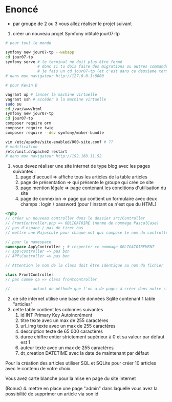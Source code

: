# Enoncé

- par groupe de 2 ou 3 vous allez réaliser le projet suivant 

1. créer un nouveau projet Symfony intitulé jour07-tp

```sh
# pour tout le monde

symfony new jour07-tp --webapp
cd jour07-tp
symfony serve # le terminal ne doit plus être fermé
              # donc si tu dois faire des migrations ou autres commandes tu dois lancer un deuxième terminal 
              # je fais un cd jour07-tp (et c'est dans ce deuxieme terminal que je vais faire toutes les autres commandes )
# dans mon navigateur http://127.0.0.1:8000
```

```sh
# pour Kevin D

vagrant up # lancer la machine virtuelle
vagrant ssh # accéder à la machine virtuelle
sudo su
cd /var/www/html
symfony new jour07-tp
cd jour07-tp
composer require orm
composer require twig
composer require --dev symfony/maker-bundle

vim /etc/apache/site-enabled/000-site.conf # ??
# modification
/etc/init.d/apache2 restart
# dans mon navigateur http://192.168.11.52
```
 
1. vous devez réaliser une site internet de type blog avec les pages suivantes :
    1. page d'accueil => affiche tous les articles de la table articles
    2. page de présentation => qui présente le groupe qui crée ce site
    3. page mention légale => page contenant les conditions d'utilisation du site 
    4. page de connexion => page qui contient un formulaire avec deux champs : login / password (pour l'instant ce n'est que du HTML)

```php
<?php 
// créer un nouveau controller dans le dossier src/Controller
// FrontController.php => OBLIGATOIRE (norme de nommage PascalCase)
// pas d'espace / pas de tiret bas _ 
// mettre une Majuscule pour chaque mot qui compose le nom du controller

// pour le namespace 
namespace App\Controller ; # respecter ce nommage OBLIGATOIREMENT 
// app\controller => pas bon
// APP\Controller => pas bon

// Attention le nom de la class doit être identique au nom du fichier 

class FrontController
// pas comme ça => class frontcontroller 

// -------- autant de méthode que l'on a de pages à créer dans notre site 

```


2. ce site internet utilise une base de données Sqlite contenant 1 table "articles"
3. cette table contient les colonnes suivantes 
    1. id INT Primary Key Autoincrément
    2. titre texte avec un max de 255 caractères
    3. url_img texte avec un max de 255 caractères
    4. description texte de 65 000 caractères
    5. duree chiffre entier strictement supérieur à 0 et sa valeur par défaut est 1
    6. auteur texte avec un max de 255 caractères
    7. dt_creation DATETIME avec la date de maintenant par défaut 

Pour la création des articles utiliser SQL et SQLite pour créer 10 articles avec le contenu de votre choix 

Vous avez carte blanche pour la mise en page du site internet 

(Bonus)
4. mettre en place une page "admin" dans laquelle vous avez la possibilité de supprimer un article via son id  